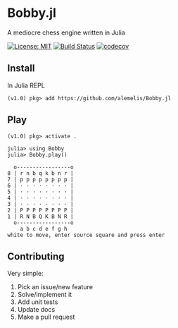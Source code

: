 # Bobby.jl
A mediocre chess engine written in Julia

[![License: MIT](https://img.shields.io/badge/License-MIT-yellow.svg)](https://opensource.org/licenses/MIT)
[![Build Status](https://travis-ci.org/alemelis/Bobby.jl.svg?branch=master)](https://travis-ci.org/alemelis/Bobby.jl)
[![codecov](https://codecov.io/gh/alemelis/Bobby.jl/branch/master/graph/badge.svg)](https://codecov.io/gh/alemelis/Bobby.jl)

## Install

In Julia REPL

```
(v1.0) pkg> add https://github.com/alemelis/Bobby.jl
```

## Play
```
(v1.0) pkg> activate .
```

```
julia> using Bobby
julia> Bobby.play()

  o-----------------o
8 | r n b q k b n r |
7 | p p p p p p p p |
6 | ⋅ ⋅ ⋅ ⋅ ⋅ ⋅ ⋅ ⋅ |
5 | ⋅ ⋅ ⋅ ⋅ ⋅ ⋅ ⋅ ⋅ |
4 | ⋅ ⋅ ⋅ ⋅ ⋅ ⋅ ⋅ ⋅ |
3 | ⋅ ⋅ ⋅ ⋅ ⋅ ⋅ ⋅ ⋅ |
2 | P P P P P P P P |
1 | R N B Q K B N R |
  o-----------------o
    a b c d e f g h
white to move, enter source square and press enter

```

## Contributing

Very simple:

1. Pick an issue/new feature
2. Solve/implement it
3. Add unit tests
4. Update docs
5. Make a pull request
